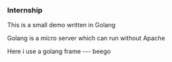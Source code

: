### Internship

This is a small demo written in Golang  

Golang is a micro server which can run without Apache

Here i use a golang frame --- beego

